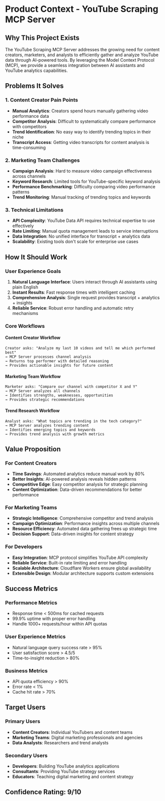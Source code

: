 # Product Context - YouTube Scraping MCP Server

## Why This Project Exists

The YouTube Scraping MCP Server addresses the growing need for content creators, marketers, and analysts to efficiently gather and analyze YouTube data through AI-powered tools. By leveraging the Model Context Protocol (MCP), we provide a seamless integration between AI assistants and YouTube analytics capabilities.

## Problems It Solves

### 1. Content Creator Pain Points
- **Manual Analytics**: Creators spend hours manually gathering video performance data
- **Competitor Analysis**: Difficult to systematically compare performance with competitors
- **Trend Identification**: No easy way to identify trending topics in their niche
- **Transcript Access**: Getting video transcripts for content analysis is time-consuming

### 2. Marketing Team Challenges
- **Campaign Analysis**: Hard to measure video campaign effectiveness across channels
- **Keyword Research**: Limited tools for YouTube-specific keyword analysis
- **Performance Benchmarking**: Difficulty comparing video performance patterns
- **Trend Monitoring**: Manual tracking of trending topics and keywords

### 3. Technical Limitations
- **API Complexity**: YouTube Data API requires technical expertise to use effectively
- **Rate Limiting**: Manual quota management leads to service interruptions
- **Data Integration**: No unified interface for transcript + analytics data
- **Scalability**: Existing tools don't scale for enterprise use cases

## How It Should Work

### User Experience Goals
1. **Natural Language Interface**: Users interact through AI assistants using plain English
2. **Instant Results**: Fast response times with intelligent caching
3. **Comprehensive Analysis**: Single request provides transcript + analytics + insights
4. **Reliable Service**: Robust error handling and automatic retry mechanisms

### Core Workflows

#### Content Creator Workflow
```
Creator asks: "Analyze my last 10 videos and tell me which performed best"
→ MCP Server processes channel analysis
→ Returns top performer with detailed reasoning
→ Provides actionable insights for future content
```

#### Marketing Team Workflow
```
Marketer asks: "Compare our channel with competitor X and Y"
→ MCP Server analyzes all channels
→ Identifies strengths, weaknesses, opportunities
→ Provides strategic recommendations
```

#### Trend Research Workflow
```
Analyst asks: "What topics are trending in the tech category?"
→ MCP Server analyzes trending content
→ Identifies emerging topics and keywords
→ Provides trend analysis with growth metrics
```

## Value Proposition

### For Content Creators
- **Time Savings**: Automated analytics reduce manual work by 80%
- **Better Insights**: AI-powered analysis reveals hidden patterns
- **Competitive Edge**: Easy competitor analysis for strategic planning
- **Content Optimization**: Data-driven recommendations for better performance

### For Marketing Teams
- **Strategic Intelligence**: Comprehensive competitor and trend analysis
- **Campaign Optimization**: Performance insights across multiple channels
- **Resource Efficiency**: Automated data gathering frees up strategic time
- **Decision Support**: Data-driven insights for content strategy

### For Developers
- **Easy Integration**: MCP protocol simplifies YouTube API complexity
- **Reliable Service**: Built-in rate limiting and error handling
- **Scalable Architecture**: Cloudflare Workers ensure global availability
- **Extensible Design**: Modular architecture supports custom extensions

## Success Metrics

### Performance Metrics
- Response time < 500ms for cached requests
- 99.9% uptime with proper error handling
- Handle 1000+ requests/hour within API quotas

### User Experience Metrics
- Natural language query success rate > 95%
- User satisfaction score > 4.5/5
- Time-to-insight reduction > 80%

### Business Metrics
- API quota efficiency > 90%
- Error rate < 1%
- Cache hit rate > 70%

## Target Users

### Primary Users
- **Content Creators**: Individual YouTubers and content teams
- **Marketing Teams**: Digital marketing professionals and agencies
- **Data Analysts**: Researchers and trend analysts

### Secondary Users
- **Developers**: Building YouTube analytics applications
- **Consultants**: Providing YouTube strategy services
- **Educators**: Teaching digital marketing and content strategy

## Confidence Rating: 9/10